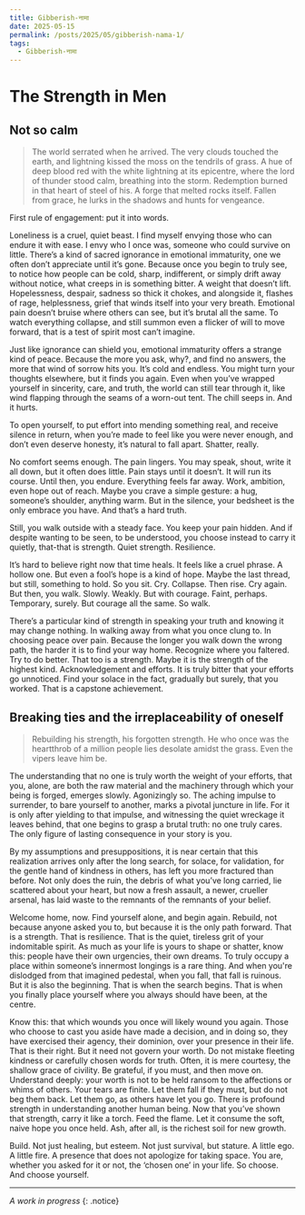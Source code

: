 ```yaml
---
title: Gibberish-नामा
date: 2025-05-15
permalink: /posts/2025/05/gibberish-nama-1/
tags:
  - Gibberish-नामा
---
```

# The Strength in Men

## Not so calm

> The world serrated when he arrived. The very clouds touched the earth, and lightning kissed the moss on the tendrils of grass. A hue of deep blood red with the white lightning at its epicentre, where the lord of thunder stood calm, breathing into the storm. Redemption burned in that heart of steel of his. A forge that melted rocks itself. Fallen from grace, he lurks in the shadows and hunts for vengeance.

First rule of engagement: put it into words.

Loneliness is a cruel, quiet beast. I find myself envying those who can endure it with ease. I envy who I once was, someone who could survive on little. There’s a kind of sacred ignorance in emotional immaturity, one we often don’t appreciate until it’s gone. Because once you begin to truly see, to notice how people can be cold, sharp, indifferent, or simply drift away without notice, what creeps in is something bitter. A weight that doesn’t lift. Hopelessness, despair, sadness so thick it chokes, and alongside it, flashes of rage, helplessness, grief that winds itself into your very breath. Emotional pain doesn’t bruise where others can see, but it’s brutal all the same. To watch everything collapse, and still summon even a flicker of will to move forward, that is a test of spirit most can’t imagine.

Just like ignorance can shield you, emotional immaturity offers a strange kind of peace. Because the more you ask, why?, and find no answers, the more that wind of sorrow hits you. It’s cold and endless. You might turn your thoughts elsewhere, but it finds you again. Even when you’ve wrapped yourself in sincerity, care, and truth, the world can still tear through it, like wind flapping through the seams of a worn-out tent. The chill seeps in. And it hurts.

To open yourself, to put effort into mending something real, and receive silence in return, when you’re made to feel like you were never enough, and don’t even deserve honesty, it’s natural to fall apart. Shatter, really.

No comfort seems enough. The pain lingers. You may speak, shout, write it all down, but it often does little. Pain stays until it doesn’t. It will run its course. Until then, you endure. Everything feels far away. Work, ambition, even hope out of reach. Maybe you crave a simple gesture: a hug, someone’s shoulder, anything warm. But in the silence, your bedsheet is the only embrace you have. And that’s a hard truth.

Still, you walk outside with a steady face. You keep your pain hidden. And if despite wanting to be seen, to be understood, you choose instead to carry it quietly, that-that is strength. Quiet strength. Resilience.

It’s hard to believe right now that time heals. It feels like a cruel phrase. A hollow one. But even a fool’s hope is a kind of hope. Maybe the last thread, but still, something to hold. So you sit. Cry. Collapse. Then rise. Cry again. But then, you walk. Slowly. Weakly. But with courage. Faint, perhaps. Temporary, surely. But courage all the same.
So walk.

There’s a particular kind of strength in speaking your truth and knowing it may change nothing. In walking away from what you once clung to. In choosing peace over pain. Because the longer you walk down the wrong path, the harder it is to find your way home. Recognize where you faltered. Try to do better. That too is a strength. Maybe it is the strength of the highest kind. Acknowledgement and efforts. It is truly bitter that your efforts go unnoticed. Find your solace in the fact, gradually but surely, that you worked. That is a capstone achievement.

## Breaking ties and the irreplaceability of oneself

> Rebuilding his strength, his forgotten strength. He who once was the heartthrob of a million people lies desolate amidst the grass. Even the vipers leave him be.

The understanding that no one is truly worth the weight of your efforts, that you, alone, are both the raw material and the machinery through which your being is forged, emerges slowly. Agonizingly so. The aching impulse to surrender, to bare yourself to another, marks a pivotal juncture in life. For it is only after yielding to that impulse, and witnessing the quiet wreckage it leaves behind, that one begins to grasp a brutal truth: no one truly cares. The only figure of lasting consequence in your story is you.

By my assumptions and presuppositions, it is near certain that this realization arrives only after the long search, for solace, for validation, for the gentle hand of kindness in others, has left you more fractured than before. Not only does the ruin, the debris of what you’ve long carried, lie scattered about your heart, but now a fresh assault, a newer, crueller arsenal, has laid waste to the remnants of the remnants of your belief.

Welcome home, now. Find yourself alone, and begin again. Rebuild, not because anyone asked you to, but because it is the only path forward. That is a strength. That is resilience. That is the quiet, tireless grit of your indomitable spirit. As much as your life is yours to shape or shatter, know this: people have their own urgencies, their own dreams. To truly occupy a place within someone’s innermost longings is a rare thing. And when you're dislodged from that imagined pedestal, when you fall, that fall is ruinous. But it is also the beginning. That is when the search begins. That is when you finally place yourself where you always should have been, at the centre.

Know this: that which wounds you once will likely wound you again. Those who choose to cast you aside have made a decision, and in doing so, they have exercised their agency, their dominion, over your presence in their life. That is their right. But it need not govern your worth. Do not mistake fleeting kindness or carefully chosen words for truth. Often, it is mere courtesy, the shallow grace of civility. Be grateful, if you must, and then move on.
Understand deeply: your worth is not to be held ransom to the affections or whims of others. Your tears are finite. Let them fall if they must, but do not beg them back. Let them go, as others have let you go. There is profound strength in understanding another human being. Now that you’ve shown that strength, carry it like a torch. Feed the flame. Let it consume the soft, naive hope you once held. Ash, after all, is the richest soil for new growth.

Build. Not just healing, but esteem. Not just survival, but stature. A little ego. A little fire. A presence that does not apologize for taking space. You are, whether you asked for it or not, the ‘chosen one’ in your life. So choose. And choose yourself.

---

*A work in progress*
{: .notice}
